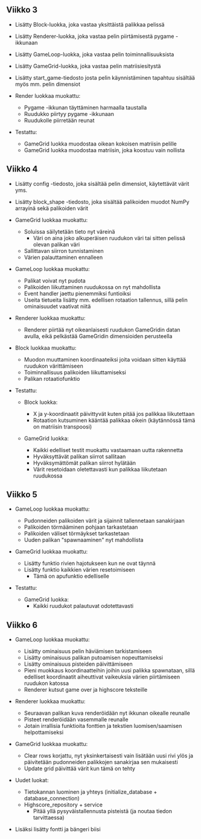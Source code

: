 ## Viikko 3

- Lisätty Block-luokka, joka vastaa yksittäistä palikkaa pelissä
- Lisätty Renderer-luokka, joka vastaa pelin piirtämisestä pygame -ikkunaan
- Lisätty GameLoop-luokka, joka vastaa pelin toiminnallisuuksista
- Lisätty GameGrid-luokka, joka vastaa pelin matriisiesitystä
- Lisätty start_game-tiedosto josta pelin käynnistäminen tapahtuu sisältää myös mm. pelin dimensiot

- Render luokkaa muokattu:

  - Pygame -ikkunan täyttäminen harmaalla taustalla
  - Ruudukko piirtyy pygame -ikkunaan
  - Ruudukolle piirretään reunat

- Testattu:

  - GameGrid luokka muodostaa oikean kokoisen matriisin pelille
  - GameGrid luokka muodostaa matriisin, joka koostuu vain nollista

## Viikko 4

- Lisätty config -tiedosto, joka sisältää pelin dimensiot, käytettävät värit yms.
- Lisätty block_shape -tiedosto, joka sisältää palikoiden muodot NumPy arrayinä sekä palikoiden värit

- GameGrid luokkaa muokattu:

  - Soluissa säilytetään tieto nyt väreinä
    - Väri on aina joko alkuperäisen ruudukon väri tai sitten pelissä olevan palikan väri
  - Sallittavan siirron tunnistaminen
  - Värien palauttaminen ennalleen

- GameLoop luokkaa muokattu:

  - Palikat voivat nyt pudota
  - Palikoiden liikuttaminen ruudukossa on nyt mahdollista
  - Event handler jaettu pienemmiksi funtioiksi
  - Useita tietueita lisätty mm. edellisen rotaation tallennus, sillä pelin ominaisuudet vaativat niitä

- Renderer luokkaa muokattu:

  - Renderer piirtää nyt oikeanlaisesti ruudukon GameGridin datan avulla, eikä pelkästää GameGridin dimensioiden perusteella

- Block luokkaa muokattu:

  - Muodon muuttaminen koordinaateiksi joita voidaan sitten käyttää ruudukon värittämiseen
  - Toiminnallisuus palikoiden liikuttamiseksi
  - Palikan rotaatiofunktio

- Testattu:

  - Block luokka:

    - X ja y-koordinaatit päivittyvät kuten pitää jos palikkaa liikutettaan
    - Rotaation kutsuminen kääntää palikkaa oikein (käytännössä tämä on matriisin transpoosi)

  - GameGrid luokka:
    - Kaikki edelliset testit muokattu vastaamaan uutta rakennetta
    - Hyväksyttävät palikan siirrot sallitaan
    - Hyväksymättömät palikan siirrot hylätään
    - Värit resetoidaan oletettavasti kun palikkaa liikutetaan ruudukossa

## Viikko 5

- GameLoop luokkaa muokattu:

  - Pudonneiden palikoiden värit ja sijainnit tallennetaan sanakirjaan
  - Palikoiden törmääminen pohjaan tarkastetaan
  - Palikoiden väliset törmäykset tarkastetaan
  - Uuden palikan "spawnaaminen" nyt mahdollista

- GameGrid luokkaa muokattu:

  - Lisätty funktio rivien hajotukseen kun ne ovat täynnä
  - Lisätty funktio kaikkien värien resetoimiseen
    - Tämä on apufunktio edelliselle

- Testattu:

  - GameGrid luokka:
    - Kaikki ruudukot palautuvat odotettavasti

## Viikko 6

- GameLoop luokkaa muokattu:

  - Lisätty ominaisuus pelin häviämisen tarkistamiseen
  - Lisätty ominaisuus palikan putoamisen nopeuttamiseksi
  - Lisätty ominaisuus pisteiden päivittämiseen
  - Pieni muokkaus koordinaatteihin joihin uusi palikka spawnataan, sillä edelliset koordinaatit aiheuttivat vaikeuksia värien piirtämiseen ruudukon katossa
  - Renderer kutsut game over ja highscore teksteille

- Renderer luokkaa muokattu:

  - Seuraavan palikan kuva renderöidään nyt ikkunan oikealle reunalle
  - Pisteet renderöidään vasemmalle reunalle
  - Jotain irrallisia funktioita fonttien ja tekstien luomisen/saamisen helpottamiseksi

- GameGrid luokkaa muokattu:

  - Clear rows korjattu, nyt yksinkertaisesti vain lisätään uusi rivi ylös ja päivitetään pudonneiden palikkojen sanakirjaa sen mukaisesti
  - Update grid päivittää värit kun tämä on tehty

- Uudet luokat:

  - Tietokannan luominen ja yhteys (initialize_database + database_connection)
  - Highscore_repository + service
    - Pitää yllä pysyväistallennusta pisteistä (ja noutaa tiedon tarvittaessa)

- Lisäksi lisätty fontti ja bängeri biisi
